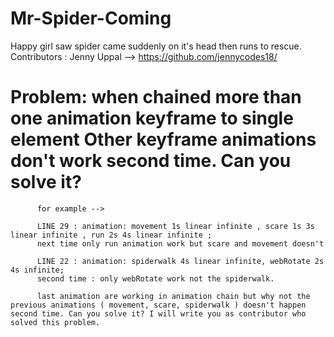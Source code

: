 # Mr-Spider-Coming

Happy girl saw spider came suddenly on it's head then runs to rescue.
Contributors : Jenny Uppal --> https://github.com/jennycodes18/
 
# Problem: when chained more than one animation keyframe to single element Other keyframe animations don't work second time. Can you solve it?
          for example -->
          
          LINE 29 : animation: movement 1s linear infinite , scare 1s 3s linear infinite , run 2s 4s linear infinite ;
          next time only run animation work but scare and movement doesn't
          
          LINE 22 : animation: spiderwalk 4s linear infinite, webRotate 2s 4s infinite;
          second time : only webRotate work not the spiderwalk.
          
          last animation are working in animation chain but why not the previous animations ( movement, scare, spiderwalk ) doesn't happen second time. Can you solve it? I will write you as contributor who solved this problem.

